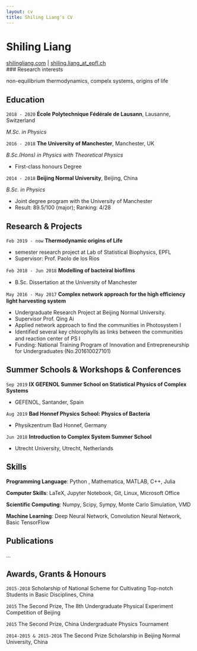 ```yaml
---
layout: cv
title: Shiling Liang's CV
---
```

# Shiling Liang
<div id="webaddress">
<a href="shilingliang.com">shilingliang.com</a>
| <a href="shiling.liang@epfl.ch">shiling.liang_at_epfl.ch</a>
</div>
### Research interests

non-equilibrium thermodynamics, compelx systems, origins of life

## Education

`2018 - 2020`
**École Polytechnique Fédérale de Lausann**, Lausanne, Switzerland

 *M.Sc. in Physics*


`2016 - 2018`
**The University of Manchester**, Manchester, UK 

*B.Sc.(Hons) in Physics with Theoretical Physics*
- First-class honours Degree

`2014 - 2018`
**Beijing Normal University**, Beijing, China

*B.Sc. in Physics*
- Joint degree program with the University of Manchester
- Result: 89.5/100 (major); Ranking: 4/28

## Research & Projects

`Feb 2019 - now`
 **Thermodynamic origins of Life**
  - semester research project at Lab of Statistical Biophysics, EPFL
  - Supervisor: Prof. Paolo de los Rios

`Feb 2018 - Jun 2018`
 **Modelling of bacteiral bioﬁlms**
  - B.Sc. Dissertation at the University of Manchester 

`May 2016 - May 2017`
**Complex network approach for the high eﬃciency light harvesting system** 
  - Undergraduate Research Project at Beijing Normal University. 
  - Supervisor Prof. Qing Ai
  - Applied network approach to find the communities in Photosystem I
  - Identiﬁed several key chlorophylls as links between the communities and reaction center of PS I
  - Funding: National Training Program of Innovation and Entrepreneurship for Undergraduates (No.201610027101)

## Summer Schools & Workshops & Conferences

`Sep 2019`
**IX GEFENOL Summer School on Statistical Physics of Complex Systems**
 - GEFENOL, Santander, Spain


`Aug 2019`
 **Bad Honnef Physics School: Physics of Bacteria**
 - Physikzentrum Bad Honnef, Germany

`Jun 2018`
 **Introduction to Complex System Summer School**
 - Utrecht University, Utrecht, Netherlands



## Skills

**Programming Language**: Python , Mathematica, MATLAB, C++, Julia

**Computer Skills**:  LaTeX, Jupyter Notebook, Git, Linux, Microsoft Office

**Scientific Computing**: Numpy, Scipy, Sympy, Monte Carlo Simulation, VMD

**Machine Learning**: Deep Neural Network, Convolution Neural Network, Basic TensorFlow

## Publications

...

## Awards, Grants & Honours

`2015-2018` 
Scholarship of National Scheme for Cultivating Top-notch Students in Basic Disciplines, China

`2015`
The Second Prize, The 8th Undergraduate Physical Experiment Competition of Beijing 

`2015`
The Second Prize, China Undergraduate Physics Tournament

`2014-2015 & 2015-2016`
The Second Prize Scholarship in Beijing Normal University, China 

<!-- ### Footer

Last updated: May 2019 -->

